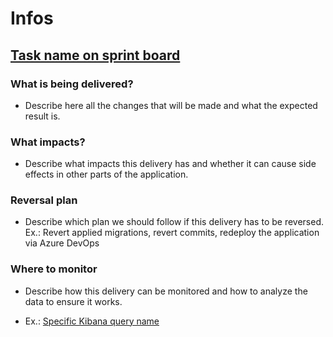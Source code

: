 # Infos

## [Task name on sprint board](https://juntossomosmais.monday.com/boards/)

### What is being delivered?

- Describe here all the changes that will be made and what the expected result is.

### What impacts?

-  Describe what impacts this delivery has and whether it can cause side effects in other parts of the application.

### Reversal plan

- Describe which plan we should follow if this delivery has to be reversed.
Ex.: Revert applied migrations, revert commits, redeploy the application via Azure DevOps

### Where to monitor

- Describe how this delivery can be monitored and how to analyze the data to ensure it works.

- Ex.: [Specific Kibana query name]()

<br>
